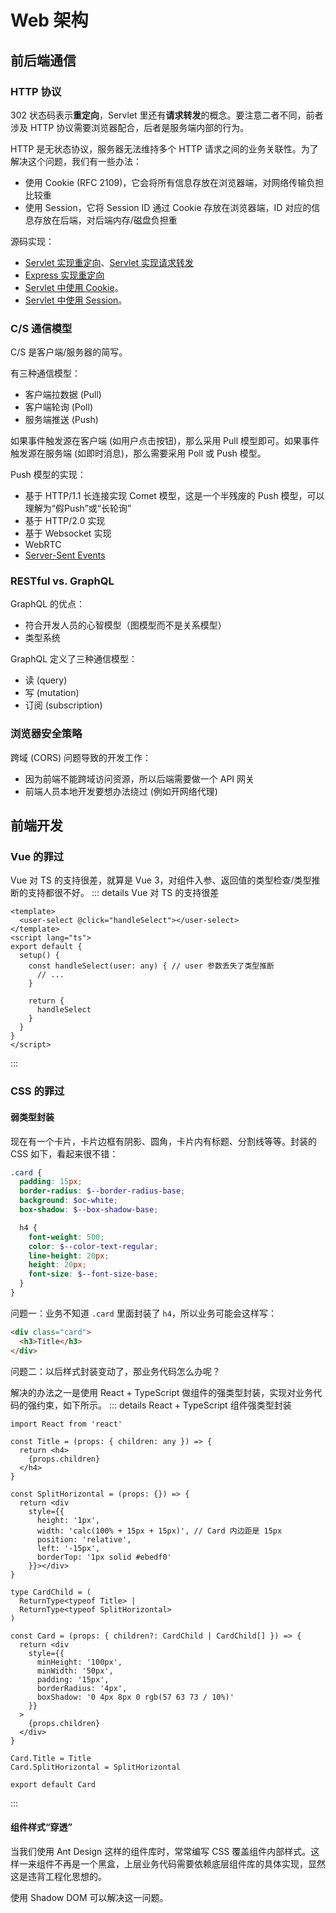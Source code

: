 # Web 架构

## 前后端通信
### HTTP 协议
302 状态码表示**重定向**，Servlet 里还有**请求转发**的概念。要注意二者不同，前者涉及 HTTP 协议需要浏览器配合，后者是服务端内部的行为。

HTTP 是无状态协议，服务器无法维持多个 HTTP 请求之间的业务关联性。为了解决这个问题，我们有一些办法：
- 使用 Cookie (RFC 2109)，它会将所有信息存放在浏览器端，对网络传输负担比较重
- 使用 Session，它将 Session ID 通过 Cookie 存放在浏览器端，ID 对应的信息存放在后端，对后端内存/磁盘负担重

源码实现：
- [Servlet 实现重定向](https://www.runoob.com/servlet/servlet-page-redirect.html)、[Servlet 实现请求转发](https://www.javatpoint.com/requestdispatcher-in-servlet)
- [Express 实现重定向](https://www.expressjs.com.cn/4x/api.html#res.redirect)
- [Servlet 中使用 Cookie](https://www.runoob.com/servlet/servlet-cookies-handling.html)。
- [Servlet 中使用 Session](https://www.runoob.com/servlet/servlet-session-tracking.html)。

### C/S 通信模型
C/S 是客户端/服务器的简写。

有三种通信模型：
- 客户端拉数据 (Pull)
- 客户端轮询 (Poll)
- 服务端推送 (Push)

如果事件触发源在客户端 (如用户点击按钮)，那么采用 Pull 模型即可。如果事件触发源在服务端 (如即时消息)，那么需要采用 Poll 或 Push 模型。

Push 模型的实现：
- 基于 HTTP/1.1 长连接实现 Comet 模型，这是一个半残废的 Push 模型，可以理解为“假Push”或“长轮询”
- 基于 HTTP/2.0 实现
- 基于 Websocket 实现
- WebRTC
- [Server-Sent Events](https://www.html5rocks.com/en/tutorials/eventsource/basics/)

### RESTful vs. GraphQL
GraphQL 的优点：
- 符合开发人员的心智模型（图模型而不是关系模型）
- 类型系统

GraphQL 定义了三种通信模型：
- 读 (query)
- 写 (mutation)
- 订阅 (subscription)

### 浏览器安全策略
跨域 (CORS) 问题导致的开发工作：
- 因为前端不能跨域访问资源，所以后端需要做一个 API 网关
- 前端人员本地开发要想办法绕过 (例如开网络代理)

## 前端开发
### Vue 的罪过
Vue 对 TS 的支持很差，就算是 Vue 3，对组件入参、返回值的类型检查/类型推断的支持都很不好。
::: details Vue 对 TS 的支持很差
```vue
<template>
  <user-select @click="handleSelect"></user-select>
</template>
<script lang="ts">
export default {
  setup() {
    const handleSelect(user: any) { // user 参数丢失了类型推断
      // ...
    }

    return {
      handleSelect
    }
  }
}
</script>
```
:::

### CSS 的罪过
#### 弱类型封装
现在有一个卡片，卡片边框有阴影、圆角，卡片内有标题、分割线等等。封装的 CSS 如下，看起来很不错：
```scss
.card {
  padding: 15px;
  border-radius: $--border-radius-base;
  background: $oc-white;
  box-shadow: $--box-shadow-base;

  h4 {
    font-weight: 500;
    color: $--color-text-regular;
    line-height: 20px;
    height: 20px;
    font-size: $--font-size-base;
  }
}
```

问题一：业务不知道 `.card` 里面封装了 `h4`，所以业务可能会这样写：
```html
<div class="card">
  <h3>Title</h3>
</div>
```

问题二：以后样式封装变动了，那业务代码怎么办呢？

解决的办法之一是使用 React + TypeScript 做组件的强类型封装，实现对业务代码的强约束，如下所示。
::: details React + TypeScript 组件强类型封装
```tsx
import React from 'react'

const Title = (props: { children: any }) => {
  return <h4>
    {props.children}
  </h4>
}

const SplitHorizontal = (props: {}) => {
  return <div
    style={{
      height: '1px',
      width: 'calc(100% + 15px + 15px)', // Card 内边距是 15px
      position: 'relative',
      left: '-15px',
      borderTop: '1px solid #ebedf0'
    }}></div>
}

type CardChild = (
  ReturnType<typeof Title> |
  ReturnType<typeof SplitHorizontal>
)

const Card = (props: { children?: CardChild | CardChild[] }) => {
  return <div
    style={{
      minHeight: '100px',
      minWidth: '50px',
      padding: '15px',
      borderRadius: '4px',
      boxShadow: '0 4px 8px 0 rgb(57 63 73 / 10%)'
    }}
  >
    {props.children}
  </div>
}

Card.Title = Title
Card.SplitHorizontal = SplitHorizontal

export default Card
```
:::

#### 组件样式“穿透”
当我们使用 Ant Design 这样的组件库时，常常编写 CSS 覆盖组件内部样式。这样一来组件不再是一个黑盒，上层业务代码需要依赖底层组件库的具体实现，显然这是违背工程化思想的。

使用 Shadow DOM 可以解决这一问题。
